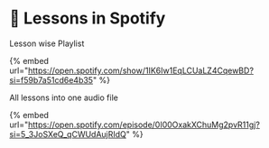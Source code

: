 # 🎵 Lessons in Spotify

Lesson wise Playlist

{% embed url="https://open.spotify.com/show/1IK6Iw1EqLCUaLZ4CqewBD?si=f59b7a51cd6e4b35" %}

All lessons into one audio file

{% embed url="https://open.spotify.com/episode/0I00OxakXChuMg2pvR11gj?si=5_3JoSXeQ_qCWUdAujRIdQ" %}

